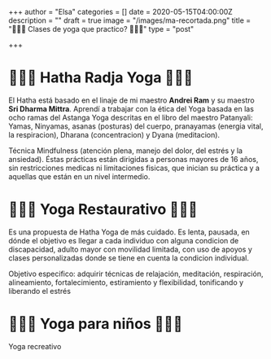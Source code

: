 +++
author = "Elsa"
categories = []
date = 2020-05-15T04:00:00Z
description = ""
draft = true
image = "/images/ma-recortada.png"
title = "🧘🏻‍♀️ Clases de yoga que practico? 🧘🏻‍♀️"
type = "post"

+++
# 🧘🏻‍♀️ Hatha Radja Yoga 🧘🏻‍♀️

El Hatha está basado en el linaje de mi maestro **Andrei Ram** y su maestro **Sri Dharma Mittra**. Aprendí a trabajar con la ética del Yoga basada en las ocho ramas del Astanga Yoga descritas en el libro del maestro Patanyali: Yamas, Ninyamas, asanas (posturas) del cuerpo, pranayamas (energia vital, la respiracion), Dharana (concentracion) y Dyana (meditacion).

Técnica Mindfulness (atención plena, manejo del dolor, del estrés y la ansiedad). Éstas prácticas están dirigidas a personas mayores de 16 años, sin restricciones medicas ni limitaciones fisicas, que inician su práctica y a aquellas que están en un nivel intermedio.

# 🧘🏻‍♀️ Yoga Restaurativo 🧘🏻‍♀️

Es una propuesta de Hatha Yoga de más cuidado. Es lenta, pausada, en dónde el objetivo es llegar a cada individuo con alguna condicion de discapacidad, adulto mayor con movilidad limitada, con uso de apoyos y clases personalizadas donde se tiene en cuenta la condicion individual. 

Objetivo especifico: adquirir técnicas de relajación, meditación, respiración, alineamiento, fortalecimiento, estiramiento y flexibilidad, tonificando y liberando el estrés

# 🧘🏻‍♀️  Yoga para niños 🧘🏻‍♀️

Yoga recreativo